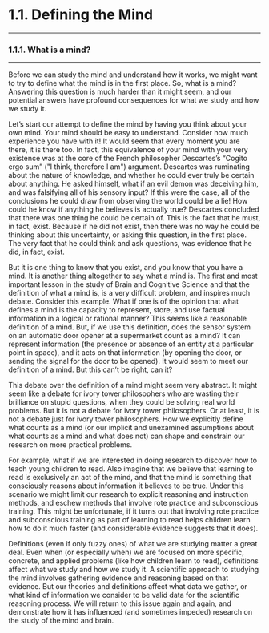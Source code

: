 # 1.1. Defining the Mind

---
### 1.1.1. What is a mind?

---
Before we can study the mind and understand how it works, we might want to try to define what the mind is in the first place. So, what is a mind? Answering this question is much harder than it might seem, and our potential answers have profound consequences for what we study and how we study it.

Let’s start our attempt to define the mind by having you think about your own mind. Your mind should be easy to understand. Consider how much experience you have with it! It would seem that every moment you are there, it is there too. In fact, this equivalence of your mind with your very existence was at the core of the French philosopher Descartes’s “Cogito ergo sum” ("I think, therefore I am") argument. Descartes was ruminating about the nature of knowledge, and whether he could ever truly be certain about anything. He asked himself, what if an evil demon was deceiving him, and was falsifying all of his sensory input? If this were the case, all of the conclusions he could draw from observing the world could be a lie! How could he know if anything he believes is actually true? Descartes concluded that there was one thing he could be certain of. This is the fact that he must, in fact, exist. Because if he did not exist, then there was no way he could be thinking about this uncertainty, or asking this question, in the first place. The very fact that he could think and ask questions, was evidence that he did, in fact, exist. 

But it is one thing to know that you exist, and you know that you have a mind. It is another thing altogether to say what a mind is. The first and most important lesson in the study of Brain and Cognitive Science and that the definition of what a mind is, is a very difficult problem, and inspires much debate. Consider this example. What if one is of the opinion that what defines a mind is the capacity to represent, store, and use factual information in a logical or rational manner? This seems like a reasonable definition of a mind. But, if we use this definition, does the sensor system on an automatic door opener at a supermarket count as a mind? It can represent information (the presence or absence of an entity at a particular point in space), and it acts on that information (by opening the door, or sending the signal for the door to be opened). It would seem to meet our definition of a mind. But this can’t be right, can it?

This debate over the definition of a mind might seem very abstract. It might seem like a debate for ivory tower philosophers who are wasting their brilliance on stupid questions, when they could be solving real world problems. But it is not a debate for ivory tower philosophers. Or at least, it is not a debate just for ivory tower philosophers. How we explicitly define what counts as a mind (or our implicit and unexamined assumptions about what counts as a mind and what does not) can shape and constrain our research on more practical problems.

For example, what if we are interested in doing research to discover how to teach young children to read. Also imagine that we believe that learning to read is exclusively an act of the mind, and that the mind is something that consciously reasons about information it believes to be true. Under this scenario we might limit our research to explicit reasoning and instruction methods, and eschew methods that involve rote practice and subconscious training. This might be unfortunate, if it turns out that involving rote practice and subconscious training as part of learning to read helps children learn how to do it much faster (and considerable evidence suggests that it does).

Definitions (even if only fuzzy ones) of what we are studying matter a great deal. Even when (or especially when) we are focused on more specific, concrete, and applied problems (like how children learn to read), definitions affect what we study and how we study it. A scientific approach to studying the mind involves gathering evidence and reasoning based on that evidence. But our theories and definitions affect what data we gather, or what kind of information we consider to be valid data for the scientific reasoning process. We will return to this issue again and again, and demonstrate how it has influenced (and sometimes impeded) research on the study of the mind and brain.